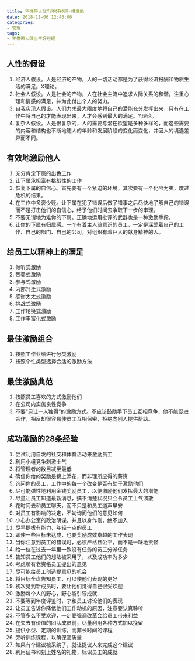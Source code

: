 ```yaml
---
title: 不懂带人就当不好经理-懂激励
date: 2018-11-06 12:46:06
categories:
- 管理
tags:
- 不懂带人就当不好经理
---
```

## 人性的假设

1. 经济人假设。人是经济的产物，人的一切活动都是为了获得经济报酬和物质生活的满足。X理论。
2. 社会人假设。人是社会的产物，人在社会主流中追求人际关系的和谐，注重心理和情感的满足，并为此付出个人的努力。
3. 自我实现人假设。人们力求最大限度地将自己的潜能充分发挥出来，只有在工作中将自己的才能表现出来，人才会感到最大的满足。Y理论。
4. 复杂人假设。人是很复杂的，人的需要与潜在欲望是多种多样的，而这些需要的内容和结构也不断地随人的年龄和发展阶段的变化而变化，并因人的境遇差异而不同。

## 有效地激励他人

1. 充分肯定下属的出色工作
2. 让下属承担富有挑战性的工作
3. 恢复下属的自信心。首先要有一个紧迫的环境，其次要有一个化险为夷，度过危机的结果。
4. 在工作中多褒少贬。让下属在犯了错误后做了错事之后尽快地了解自己的错误而不是打击他们的自信心，给予他们时间去争取下一步的审理。
5. 不要无谓地为难你的下属。正确地运用批评的武器也是一种激励手段。
6. 让你的下属有归属感。一个有着主人翁意识的员工，一定是深爱着自己的工作、自己的部门、自己的公司，对组织有着巨大的献身精神的人。

## 给员工以精神上的满足

1. 倾听式激励
2. 赞美式激励
3. 参与式激励
4. 内部升迁式激励
5. 感谢太太式激励
6. 挑战式激励
7. 工作轮换式激励
8. 工作丰富化式激励

## 最佳激励组合

1. 按照工作业绩进行分类激励
2. 按照个性类型选择合适的激励方法

## 最佳激励典范

1. 按照员工喜欢的方式激励他们
2. 在公司内实施良性竞争
3. 不要“只让一人独得”的激励方式。不应该鼓励手下员工互相竞争，他不能促进合作，相反却很容易使员工互相保密，拒绝向别人提供帮助。

## 成功激励的28条经验

1. 尝试利用自发的社交和体育活动来激励员工
2. 利用小组竞争刺激士气
3. 将管理者的数目减至最低
4. 确信你给的奖励是锦上添花，而非理所应得的薪资
5. 询问你的员工，工作中的每一个改变是否有助于激励他们
6. 尽可能弹性地利用金钱奖励员工，以便激励他们发挥最大的潜能
7. 尽量让员工知道最新消息，搞不清楚状况只会令员工士气溃散
8. 花时间去和员工聊天，而不只是和员工道声早安
9. 对员工有影响的决定，不妨询问他们的意见如何
10. 小心办公室的政治阴谋，并且以身作则，绝不加入
11. 尽早提拔有能力、年轻一点的员工
12. 即使一些目标未达成，也要奖励成效卓越的工作表现
13. 当你注意到员工的错误时，必须严格且公平，而不是一味地责怪
14. 给一位在过去一年里一致没有任务的员工分派任务
15. 告知员工他们的想法被采用了，以及成功率为多少
16. 考虑所有老资格员工提出的意见
17. 尽可能给员工创造提意见的机会
18. 将目标全盘告知员工，可以使他们表现的更好
19. 初次见到新成员时，要让他们觉得自己很受欢迎
20. 激励每个人的野心，野心能引导成就
21. 不要等到年度评鉴时，才和员工讨论他们的表现
22. 让员工告诉你降低他们工作动机的原因，注意要认真聆听
23. 不管多么不受欢迎，一定要强调改革会给员工带来利益
24. 在失去有价值的团队成员前，尽量利用各种方式加以挽留
25. 提供小型、定期的训练，而非长时间的课程
26. 旁听训练课程，以确保高质量
27. 如果有个建议被采纳了，就让提议人来完成这个建议
28. 利用证书和刻上姓名的礼物，标识员工的成就